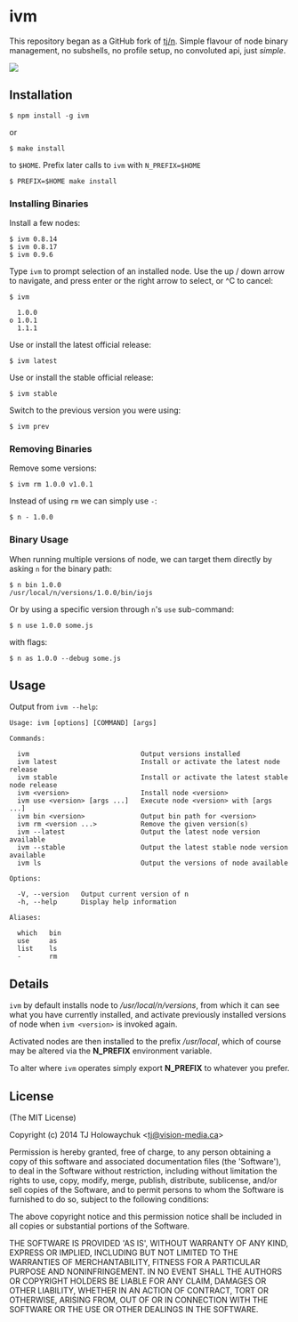 # ivm

This repository began as a GitHub fork of [tj/n](https://github.com/tj/n).
Simple flavour of node binary management, no subshells, no profile setup, no convoluted api, just _simple_.

 ![](https://i.cloudup.com/59cA8VEDae.gif)

## Installation

    $ npm install -g ivm

or

    $ make install
    
to `$HOME`. Prefix later calls to `ivm` with `N_PREFIX=$HOME`

    $ PREFIX=$HOME make install

### Installing Binaries

Install a few nodes:

    $ ivm 0.8.14
    $ ivm 0.8.17
    $ ivm 0.9.6

Type `ivm` to prompt selection of an installed node. Use the up /
down arrow to navigate, and press enter or the right arrow to
select, or ^C to cancel:

    $ ivm

      1.0.0
    ο 1.0.1
      1.1.1

Use or install the latest official release:

    $ ivm latest

Use or install the stable official release:

    $ ivm stable

Switch to the previous version you were using:

    $ ivm prev

### Removing Binaries

Remove some versions:

    $ ivm rm 1.0.0 v1.0.1

Instead of using `rm` we can simply use `-`:

    $ n - 1.0.0

### Binary Usage

When running multiple versions of node, we can target
them directly by asking `n` for the binary path:

    $ n bin 1.0.0
    /usr/local/n/versions/1.0.0/bin/iojs

Or by using a specific version through `n`'s `use` sub-command:

    $ n use 1.0.0 some.js

with flags:

    $ n as 1.0.0 --debug some.js

## Usage

 Output from `ivm --help`:

    Usage: ivm [options] [COMMAND] [args]

    Commands:

      ivm                            Output versions installed
      ivm latest                     Install or activate the latest node release
      ivm stable                     Install or activate the latest stable node release
      ivm <version>                  Install node <version>
      ivm use <version> [args ...]   Execute node <version> with [args ...]
      ivm bin <version>              Output bin path for <version>
      ivm rm <version ...>           Remove the given version(s)
      ivm --latest                   Output the latest node version available
      ivm --stable                   Output the latest stable node version available
      ivm ls                         Output the versions of node available

    Options:

      -V, --version   Output current version of n
      -h, --help      Display help information

    Aliases:

      which   bin
      use     as
      list    ls
      -       rm

## Details

 `ivm` by default installs node to _/usr/local/n/versions_, from
 which it can see what you have currently installed, and activate previously installed versions of node when `ivm <version>` is invoked again.

 Activated nodes are then installed to the prefix _/usr/local_, which of course may be altered via the __N_PREFIX__ environment variable.

 To alter where `ivm` operates simply export __N_PREFIX__ to whatever you prefer.

## License

(The MIT License)

Copyright (c) 2014 TJ Holowaychuk &lt;tj@vision-media.ca&gt;

Permission is hereby granted, free of charge, to any person obtaining
a copy of this software and associated documentation files (the
'Software'), to deal in the Software without restriction, including
without limitation the rights to use, copy, modify, merge, publish,
distribute, sublicense, and/or sell copies of the Software, and to
permit persons to whom the Software is furnished to do so, subject to
the following conditions:

The above copyright notice and this permission notice shall be
included in all copies or substantial portions of the Software.

THE SOFTWARE IS PROVIDED 'AS IS', WITHOUT WARRANTY OF ANY KIND,
EXPRESS OR IMPLIED, INCLUDING BUT NOT LIMITED TO THE WARRANTIES OF
MERCHANTABILITY, FITNESS FOR A PARTICULAR PURPOSE AND NONINFRINGEMENT.
IN NO EVENT SHALL THE AUTHORS OR COPYRIGHT HOLDERS BE LIABLE FOR ANY
CLAIM, DAMAGES OR OTHER LIABILITY, WHETHER IN AN ACTION OF CONTRACT,
TORT OR OTHERWISE, ARISING FROM, OUT OF OR IN CONNECTION WITH THE
SOFTWARE OR THE USE OR OTHER DEALINGS IN THE SOFTWARE.
